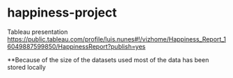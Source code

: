 # happiness-project

Tableau presentation
https://public.tableau.com/profile/luis.nunes#!/vizhome/Happiness_Report_16049887599850/HappinessReport?publish=yes


**Because of the size of the datasets used most of the data has been stored locally
